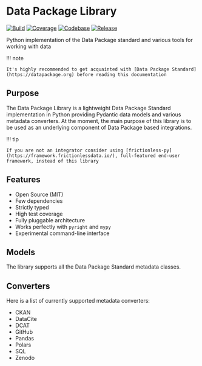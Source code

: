 # Data Package Library

[![Build](https://img.shields.io/github/actions/workflow/status/frictionlessdata/dplib-py/general.yaml?branch=main)](https://github.com/frictionlessdata/dplib-py/actions)
[![Coverage](https://img.shields.io/codecov/c/github/frictionlessdata/dplib-py/main)](https://codecov.io/gh/frictionlessdata/dplib-py)
[![Codebase](https://img.shields.io/badge/codebase-github-brightgreen)](https://github.com/frictionlessdata/dplib-py)
[![Release](https://img.shields.io/pypi/v/dplib-py.svg)](https://pypi.python.org/pypi/dplib-py)

Python implementation of the Data Package standard and various tools for working with data

!!! note

    It's highly recommended to get acquainted with [Data Package Standard](https://datapackage.org) before reading this documentation

## Purpose

The Data Package Library is a lightweight Data Package Standard implementation in Python providing Pydantic data models and various metadata converters. At the moment, the main purpose of this library is to be used as an underlying component of Data Package based integrations.

!!! tip

    If you are not an integrator consider using [frictionless-py](https://framework.frictionlessdata.io/), full-featured end-user framework, instead of this library

## Features

- Open Source (MIT)
- Few dependencies
- Strictly typed
- High test coverage
- Fully pluggable architecture
- Works perfectly with `pyright` and `mypy`
- Experimental command-line interface

## Models

The library supports all the Data Package Standard metadata classes.

## Converters

Here is a list of currently supported metadata converters:

- CKAN
- DataCite
- DCAT
- GitHub
- Pandas
- Polars
- SQL
- Zenodo
